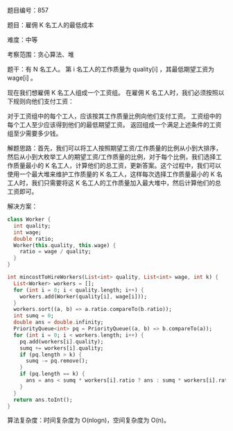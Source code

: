 题目编号：857

题目：雇佣 K 名工人的最低成本

难度：中等

考察范围：贪心算法、堆

题干：有 N 名工人。 第 i 名工人的工作质量为 quality[i] ，其最低期望工资为 wage[i] 。

现在我们想雇佣 K 名工人组成一个工资组。 在雇佣 K 名工人时，我们必须按照以下规则向他们支付工资：

对于工资组中的每个工人，应该按其工作质量比例向他们支付工资。
工资组中的每个工人至少应该得到他们的最低期望工资。
返回组成一个满足上述条件的工资组至少需要多少钱。

解题思路：首先，我们可以将工人按照期望工资/工作质量的比例从小到大排序，然后从小到大枚举工人的期望工资/工作质量的比例，对于每个比例，我们选择工作质量最小的 K 名工人，计算他们的总工资，更新答案。这个过程中，我们可以使用一个最大堆来维护工作质量的 K 名工人，这样每次选择工作质量最小的 K 名工人时，我们只需要将这 K 名工人的工作质量加入最大堆中，然后计算他们的总工资即可。

解决方案：

```dart
class Worker {
  int quality;
  int wage;
  double ratio;
  Worker(this.quality, this.wage) {
    ratio = wage / quality;
  }
}

int mincostToHireWorkers(List<int> quality, List<int> wage, int k) {
  List<Worker> workers = [];
  for (int i = 0; i < quality.length; i++) {
    workers.add(Worker(quality[i], wage[i]));
  }
  workers.sort((a, b) => a.ratio.compareTo(b.ratio));
  int sumq = 0;
  double ans = double.infinity;
  PriorityQueue<int> pq = PriorityQueue((a, b) => b.compareTo(a));
  for (int i = 0; i < workers.length; i++) {
    pq.add(workers[i].quality);
    sumq += workers[i].quality;
    if (pq.length > k) {
      sumq -= pq.remove();
    }
    if (pq.length == k) {
      ans = ans < sumq * workers[i].ratio ? ans : sumq * workers[i].ratio;
    }
  }
  return ans.toInt();
}
```

算法复杂度：时间复杂度为 O(nlogn)，空间复杂度为 O(n)。
